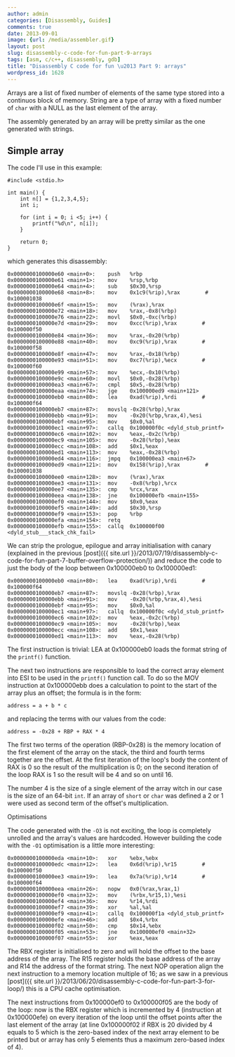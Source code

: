 ```yaml
---
author: admin
categories: [Disassembly, Guides]
comments: true
date: 2013-09-01
image: {url: /media/assembler.gif}
layout: post
slug: disassembly-c-code-for-fun-part-9-arrays
tags: [asm, c/c++, disassembly, gdb]
title: "Disassembly C code for fun \u2013 Part 9: arrays"
wordpress_id: 1628
---
```


Arrays are a list of fixed number of elements of the same type stored into a continuos block of memory. String are a type of array with a fixed number of `char` with a NULL as the last element of the array.

The assembly generated by an array will be pretty similar as the one generated with strings.

<!-- more -->



## Simple array



The code I'll use in this example:




    #include <stdio.h>

    int main() {
        int n[] = {1,2,3,4,5};
        int i;

        for (int i = 0; i <5; i++) {
            printf("%d\n", n[i]);
        }

        return 0;
    }




which generates this disassembly:




    0x0000000100000e60 <main+0>:	push   %rbp
    0x0000000100000e61 <main+1>:	mov    %rsp,%rbp
    0x0000000100000e64 <main+4>:	sub    $0x30,%rsp
    0x0000000100000e68 <main+8>:	mov    0x1c9(%rip),%rax        # 0x100001038
    0x0000000100000e6f <main+15>:	mov    (%rax),%rax
    0x0000000100000e72 <main+18>:	mov    %rax,-0x8(%rbp)
    0x0000000100000e76 <main+22>:	movl   $0x0,-0xc(%rbp)
    0x0000000100000e7d <main+29>:	mov    0xcc(%rip),%rax        # 0x100000f50
    0x0000000100000e84 <main+36>:	mov    %rax,-0x20(%rbp)
    0x0000000100000e88 <main+40>:	mov    0xc9(%rip),%rax        # 0x100000f58
    0x0000000100000e8f <main+47>:	mov    %rax,-0x18(%rbp)
    0x0000000100000e93 <main+51>:	mov    0xc7(%rip),%ecx        # 0x100000f60
    0x0000000100000e99 <main+57>:	mov    %ecx,-0x10(%rbp)
    0x0000000100000e9c <main+60>:	movl   $0x0,-0x28(%rbp)
    0x0000000100000ea3 <main+67>:	cmpl   $0x5,-0x28(%rbp)
    0x0000000100000eaa <main+74>:	jge    0x100000ed9 <main+121>
    0x0000000100000eb0 <main+80>:	lea    0xad(%rip),%rdi        # 0x100000f64
    0x0000000100000eb7 <main+87>:	movslq -0x28(%rbp),%rax
    0x0000000100000ebb <main+91>:	mov    -0x20(%rbp,%rax,4),%esi
    0x0000000100000ebf <main+95>:	mov    $0x0,%al
    0x0000000100000ec1 <main+97>:	callq  0x100000f0c <dyld_stub_printf>
    0x0000000100000ec6 <main+102>:	mov    %eax,-0x2c(%rbp)
    0x0000000100000ec9 <main+105>:	mov    -0x28(%rbp),%eax
    0x0000000100000ecc <main+108>:	add    $0x1,%eax
    0x0000000100000ed1 <main+113>:	mov    %eax,-0x28(%rbp)
    0x0000000100000ed4 <main+116>:	jmpq   0x100000ea3 <main+67>
    0x0000000100000ed9 <main+121>:	mov    0x158(%rip),%rax        # 0x100001038
    0x0000000100000ee0 <main+128>:	mov    (%rax),%rax
    0x0000000100000ee3 <main+131>:	mov    -0x8(%rbp),%rcx
    0x0000000100000ee7 <main+135>:	cmp    %rcx,%rax
    0x0000000100000eea <main+138>:	jne    0x100000efb <main+155>
    0x0000000100000ef0 <main+144>:	mov    $0x0,%eax
    0x0000000100000ef5 <main+149>:	add    $0x30,%rsp
    0x0000000100000ef9 <main+153>:	pop    %rbp
    0x0000000100000efa <main+154>:	retq
    0x0000000100000efb <main+155>:	callq  0x100000f00 <dyld_stub___stack_chk_fail>




We can strip the prologue, epilogue and array initialisation with canary (explained in the previous [post]({{ site.url }}/2013/07/19/disassembly-c-code-for-fun-part-7-buffer-overflow-protection/)) and reduce the code to just the body of the loop between 0x100000eb0 to 0x100000ed1:




    0x0000000100000eb0 <main+80>:	lea    0xad(%rip),%rdi        # 0x100000f64
    0x0000000100000eb7 <main+87>:	movslq -0x28(%rbp),%rax
    0x0000000100000ebb <main+91>:	mov    -0x20(%rbp,%rax,4),%esi
    0x0000000100000ebf <main+95>:	mov    $0x0,%al
    0x0000000100000ec1 <main+97>:	callq  0x100000f0c <dyld_stub_printf>
    0x0000000100000ec6 <main+102>:	mov    %eax,-0x2c(%rbp)
    0x0000000100000ec9 <main+105>:	mov    -0x28(%rbp),%eax
    0x0000000100000ecc <main+108>:	add    $0x1,%eax
    0x0000000100000ed1 <main+113>:	mov    %eax,-0x28(%rbp)




The first instruction is trivial: LEA at 0x100000eb0 loads the format string of the `printf()` function.

The next two instructions are responsible to load the correct array element into ESI to be used in the `printf()` function call. To do so the MOV instruction at 0x100000ebb does a calculation to point to the start of the array plus an offset; the formula is in the form:




    address = a + b * c




and replacing the terms with our values from the code:




    address = -0x28 + RBP + RAX * 4




The first two terms of the operation (RBP-0x28) is the memory location of the first element of the array on the stack, the third and fourth terms together are the offset. At the first iteration of the loop's body the content of RAX is 0 so the result of the multiplication is 0; on the second iteration of the loop RAX is 1 so the result will be 4  and so on until 16.

The number 4 is the size of a single element of the array witch in our case is the size of an 64-bit `int`. If an array of `short` or `char` was defined a 2 or 1 were used as second term of the offset's multiplication.



Optimisations



The code generated with the `-O3` is not exciting, the loop is completely unrolled and the array's values are hardcoded. However building the code with the `-O1` optimisation is a little more interesting:




    0x0000000100000eda <main+10>:	xor    %ebx,%ebx
    0x0000000100000edc <main+12>:	lea    0x6d(%rip),%r15        # 0x100000f50
    0x0000000100000ee3 <main+19>:	lea    0x7a(%rip),%r14        # 0x100000f64
    0x0000000100000eea <main+26>:	nopw   0x0(%rax,%rax,1)
    0x0000000100000ef0 <main+32>:	mov    (%rbx,%r15,1),%esi
    0x0000000100000ef4 <main+36>:	mov    %r14,%rdi
    0x0000000100000ef7 <main+39>:	xor    %al,%al
    0x0000000100000ef9 <main+41>:	callq  0x100000f1a <dyld_stub_printf>
    0x0000000100000efe <main+46>:	add    $0x4,%rbx
    0x0000000100000f02 <main+50>:	cmp    $0x14,%ebx
    0x0000000100000f05 <main+53>:	jne    0x100000ef0 <main+32>
    0x0000000100000f07 <main+55>:	xor    %eax,%eax




The RBX register is initialised to zero and will hold the offset to the base address of the array. The R15 register holds the base address of the array and R14 the address of the format string. The next NOP operation align the next instruction to a memory location multiple of 16; as we saw in a previous [post]({{ site.url }}/2013/06/20/disassembly-c-code-for-fun-part-3-for-loop/) this is a CPU cache optimisation.

The next instructions from 0x100000ef0 to 0x100000f05 are the body of the loop: now is the RBX register which is incremented by 4 (instruction at 0x100000efe) on every iteration of the loop until the offset points after the last element of the array (at line 0x100000f02 if RBX is 20 divided by 4 equals to 5 which is the zero-based index of the next array element to be printed but or array has only 5 elements thus a maximum zero-based index of 4).
